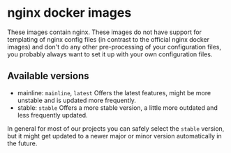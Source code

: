 # nginx docker images
These images contain nginx. These images do not have support for templating of
nginx config files (in contrast to the official nginx docker images) and don't
do any other pre-processing of your configuration files, you probably always
want to set it up with your own configuration files.

## Available versions
- mainline: `mainline`, `latest` Offers the latest features, might be more
  unstable and is updated more frequently.
- stable: `stable` Offers a more stable version, a little more outdated and
  less frequently updated.

In general for most of our projects you can safely select the `stable` version,
but it might get updated to a newer major or minor version automatically in the
future.
